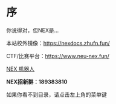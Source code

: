 # 序

你说得对，但NEX是... <!--TODO: 补完-->

本站校外镜像：<https://nexdocs.zhufn.fun/>

CTF/比赛平台：<https://www.neu-nex.fun/>

[NEX 机器人](https://www.coze.cn/store/bot/7414563758749794331?bot_id=true)

**NEX招新群：189383810**

如果你看不到目录，请点击左上角的菜单键<i class="fa fa-bars"></i>
